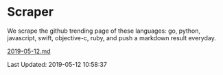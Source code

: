 # Scraper

We scrape the github trending page of these languages: go, python, javascript, swift, objective-c, ruby, and push a markdown result everyday.

[2019-05-12.md](https://github.com/henson/Scraper/blob/master/2019-05-12.md)

Last Updated: 2019-05-12 10:58:37